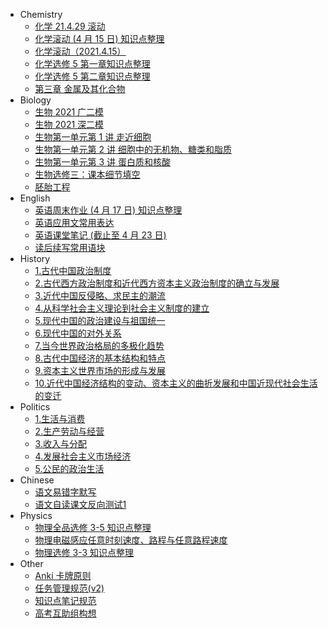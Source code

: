   - Chemistry
    - [化学 21.4.29 滚动](Chemistry/gun-dong-4-29.md)
    - [化学滚动 (4 月 15 日) 知识点整理](Chemistry/gun-dong-4-15.md)
    - [化学滚动（2021.4.15）](Chemistry/化学滚动（2021.4.15）.md)
    - [化学选修 5 第一章知识点整理](Chemistry/selectable-5-chap-1.md)
    - [化学选修 5 第二章知识点整理](Chemistry/selectable-5-chap-2.md)
    - [第三章 金属及其化合物](Chemistry/jin-shu-ji-qi-hua-he-wu.md)
  - Biology
    - [生物 2021 广二模](Biology/2021-guang-er-mo.md)
    - [生物 2021 深二模](Biology/2021-shen-er-mo.md)
    - [生物第一单元第 1 讲 走近细胞](Biology/bu-bu-gao-1.md)
    - [生物第一单元第 2 讲 细胞中的无机物、糖类和脂质](Biology/bu-bu-gao-2.md)
    - [生物第一单元第 3 讲 蛋白质和核酸](Biology/unit-1-lesson-3.md)
    - [生物选修三：课本细节填空](Biology/xuan-xiu-3.md)
    - [胚胎工程](Biology/pei-tai-gong-cheng.md)
  - English
    - [英语周末作业 (4 月 17 日) 知识点整理](English/weekend-vocabulary-4-17.md)
    - [英语应用文常用表达](English/frequently-used-expressions2.md)
    - [英语课堂笔记 (截止至 4 月 23 日)](English/class-note-4-23-2021.md)
    - [读后续写常用语块](English/frequently-used-expressions.md)
  - History
    - [1.古代中国政治制度](History/1.md)
    - [2.古代西方政治制度和近代西方资本主义政治制度的确立与发展](History/2.md)
    - [3.近代中国反侵略、求民主的潮流](History/3.md)
    - [4.从科学社会主义理论到社会主义制度的建立](History/4.md)
    - [5.现代中国的政治建设与祖国统一](History/5.md)
    - [6.现代中国的对外关系](History/6.md)
    - [7.当今世界政治格局的多极化趋势](History/7.md)
    - [8.古代中国经济的基本结构和特点](History/8.md)
    - [9.资本主义世界市场的形成与发展](History/9.md)
    - [10.近代中国经济结构的变动、资本主义的曲折发展和中国近现代社会生活的变迁](History/10.md)
  - Politics
    - [1.生活与消费](Politics/1.md)
    - [2.生产劳动与经营](Politics/2.md)
    - [3.收入与分配](Politics/3.md)
    - [4.发展社会主义市场经济](Politics/4.md)
    - [5.公民的政治生活](Politics/5.md)
  - Chinese
    - [语文易错字默写](Chinese/yi-cuo-zi-mo-xie.md)
    - [语文自读课文反向测试1](Chinese/wen-yan-wen-test-4-26.md)
  - Physics
    - [物理全品选修 3-5 知识点整理](Physics/wu-li-quan-pin-3-5.md)
    - [物理电磁感应任意时刻速度、路程与任意路程速度](Physics/dian-ci-gan-ying-calc.md)
    - [物理选修 3-3 知识点整理](Physics/selectable-3-3.md)
  - Other
    - [Anki 卡牌原则](Other/anki-card-rules.md)
    - [任务管理规范(v2)](Other/task-rules.md)
    - [知识点笔记规范](Other/writing-rules.md)
    - [高考互助组构想](Other/gaokao-hu-zhu.md)

